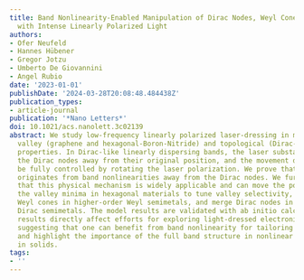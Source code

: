 ```yaml
---
title: Band Nonlinearity-Enabled Manipulation of Dirac Nodes, Weyl Cones, and Valleytronics
  with Intense Linearly Polarized Light
authors:
- Ofer Neufeld
- Hannes Hübener
- Gregor Jotzu
- Umberto De Giovannini
- Angel Rubio
date: '2023-01-01'
publishDate: '2024-03-28T20:08:48.484438Z'
publication_types:
- article-journal
publication: '*Nano Letters*'
doi: 10.1021/acs.nanolett.3c02139
abstract: We study low-frequency linearly polarized laser-dressing in materials with
  valley (graphene and hexagonal-Boron-Nitride) and topological (Dirac- and Weyl-semimetals)
  properties. In Dirac-like linearly dispersing bands, the laser substantially moves
  the Dirac nodes away from their original position, and the movement direction can
  be fully controlled by rotating the laser polarization. We prove that this effect
  originates from band nonlinearities away from the Dirac nodes. We further demonstrate
  that this physical mechanism is widely applicable and can move the positions of
  the valley minima in hexagonal materials to tune valley selectivity, split and move
  Weyl cones in higher-order Weyl semimetals, and merge Dirac nodes in three-dimensional
  Dirac semimetals. The model results are validated with ab initio calculations. Our
  results directly affect efforts for exploring light-dressed electronic structure,
  suggesting that one can benefit from band nonlinearity for tailoring material properties,
  and highlight the importance of the full band structure in nonlinear optical phenomena
  in solids.
tags:
- ''
---
```

